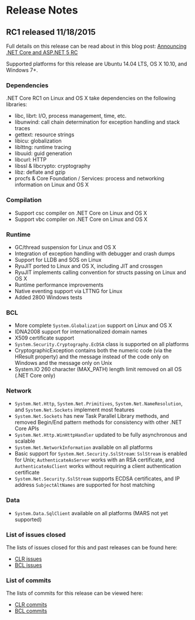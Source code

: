 # Release Notes

## RC1 released 11/18/2015

Full details on this release can be read about in this blog post:
[Announcing .NET Core and ASP.NET 5 RC](http://aka.ms/netcorerc)

Supported platforms for this release are Ubuntu 14.04 LTS, OS X 10.10, and Windows 7+.

### Dependencies
.NET Core RC1 on Linux and OS X take dependencies on the following libraries:
* libc, librt: I/O, process management, time, etc.
* libunwind: call chain determination for exception handling and stack traces
* gettext: resource strings
* libicu: globalization
* liblttng: runtime tracing
* libuuid: guid generation
* libcurl: HTTP
* libssl & libcrypto: cryptography
* libz: deflate and gzip
* procfs & Core Foundation / Services: process and networking information on Linux and OS X

### Compilation
* Support csc compiler on .NET Core on Linux and OS X
* Support vbc compiler on .NET Core on Linux and OS X

### Runtime
* GC/thread suspension for Linux and OS X
* Integration of exception handling with debugger and crash dumps
* Support for LLDB and SOS on Linux
* RyuJIT ported to Linux and OS X, including JIT and crossgen
* RyuJIT implements calling convention for structs passing on Linux and OS X
* Runtime performance improvements
* Native eventing support via LTTNG for Linux
* Added 2800 Windows tests

### BCL
* More complete `System.Globalization` support on Linux and OS X
* IDNA2008 support for internationalized domain names
* X509 certificate support
* `System.Security.Cryptography.EcDSA` class is supported on all platforms
* CryptographicException contains both the numeric code (via the HResult property) and
  the message instead of the code only on Windows and the message only on Unix
* System.IO 260 character (MAX_PATH) length limit removed on all OS (.NET Core only)
  
### Network
* `System.Net.Http`, `System.Net.Primitives`, `System.Net.NameResolution`, and
  `System.Net.Sockets` implement most features
* `System.Net.Sockets` has new Task Parallel Library methods, and removed Begin/End pattern
  methods for consistency with other .NET Core APIs
* `System.Net.Http.WinHttpHandler` updated to be fully asynchronous and scalable
* `System.Net.NetworkInformation` available on all platforms
* Basic support for `System.Net.Security.SslStream`: `SslStream` is enabled for Unix;
  `AuthenticateAsServer` works with an RSA certificate, and `AuthenticateAsClient` works
  without requiring a client authentication certificate
* `System.Net.Security.SslStream` supports ECDSA certificates, and IP address `SubjectAltNames`
  are supported for host matching

### Data
* `System.Data.SqlClient` available on all platforms (MARS not yet supported)

### List of issues closed
The lists of issues closed for this and past releases can be found here:
* [CLR issues](https://github.com/dotnet/coreclr/issues?q=is%3Aissue+no%3Amilestone+is%3Aclosed)
* [BCL issues](https://github.com/dotnet/corefx/issues?q=is%3Aissue+no%3Amilestone+is%3Aclosed)

### List of commits
The lists of commits for this release can be viewed here:
* [CLR commits](https://github.com/dotnet/coreclr/commits/release/1.0.0-rc1)
* [BCL commits](https://github.com/dotnet/corefx/commits/release/1.0.0-rc1)
